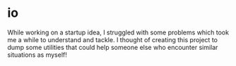# io
While working on a startup idea, I struggled with some problems which took me a while to understand and tackle. I thought of creating this project to dump some utilities that could help someone else who encounter similar situations as myself!
